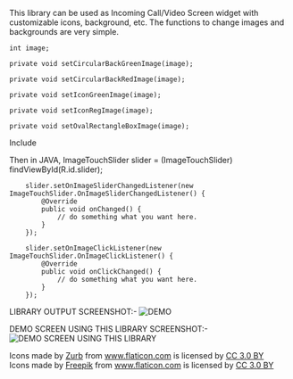 This library can be used as Incoming Call/Video Screen widget with customizable icons, background, etc.
The functions to change images and backgrounds are very simple.

    int image;

    private void setCircularBackGreenImage(image);
    
    private void setCircularBackRedImage(image);

    private void setIconGreenImage(image);

    private void setIconRegImage(image);

    private void setOvalRectangleBoxImage(image);


Include <AcceptOrReject in XML>

Then in JAVA,
        ImageTouchSlider slider = (ImageTouchSlider) findViewById(R.id.slider);

        slider.setOnImageSliderChangedListener(new ImageTouchSlider.OnImageSliderChangedListener() {
            @Override
            public void onChanged() {
                // do something what you want here.
            }
        });

        slider.setOnImageClickListener(new ImageTouchSlider.OnImageClickListener() {
            @Override
            public void onClickChanged() {
                // do something what you want here.
            }
        });


LIBRARY OUTPUT SCREENSHOT:-
![DEMO](https://s15.postimg.org/53zl1da0r/image.jpg)




DEMO SCREEN USING THIS LIBRARY SCREENSHOT:-
![DEMO SCREEN USING THIS LIBRARY](https://s11.postimg.org/5e2i75mf7/layout_2016_12_07_123459.png)



<div>Icons made by <a href="http://www.flaticon.com/authors/zurb" title="Zurb">Zurb</a> from <a href="http://www.flaticon.com" title="Flaticon">www.flaticon.com</a> is licensed by <a href="http://creativecommons.org/licenses/by/3.0/" title="Creative Commons BY 3.0" target="_blank">CC 3.0 BY</a></div>


<div>Icons made by <a href="http://www.freepik.com" title="Freepik">Freepik</a> from <a href="http://www.flaticon.com" title="Flaticon">www.flaticon.com</a> is licensed by <a href="http://creativecommons.org/licenses/by/3.0/" title="Creative Commons BY 3.0" target="_blank">CC 3.0 BY</a></div>

